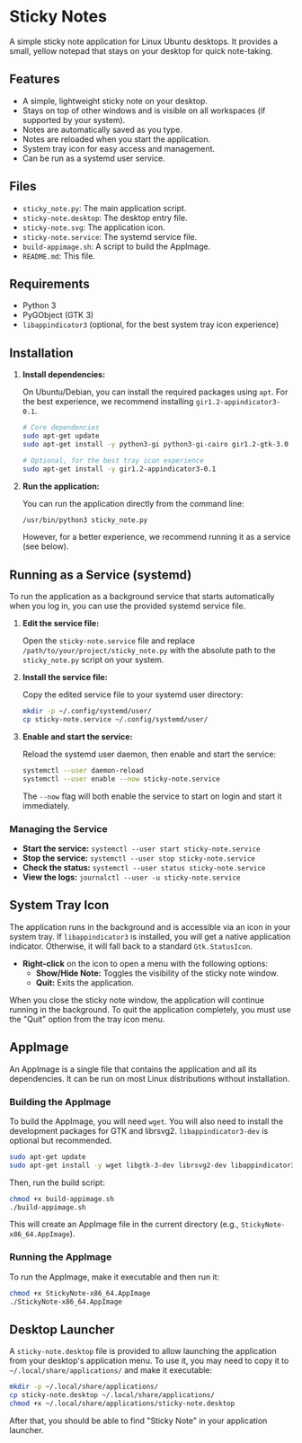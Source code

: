 # Sticky Notes

A simple sticky note application for Linux Ubuntu desktops. It provides a small, yellow notepad that stays on your desktop for quick note-taking.

## Features

- A simple, lightweight sticky note on your desktop.
- Stays on top of other windows and is visible on all workspaces (if supported by your system).
- Notes are automatically saved as you type.
- Notes are reloaded when you start the application.
- System tray icon for easy access and management.
- Can be run as a systemd user service.

## Files

- `sticky_note.py`: The main application script.
- `sticky-note.desktop`: The desktop entry file.
- `sticky-note.svg`: The application icon.
- `sticky-note.service`: The systemd service file.
- `build-appimage.sh`: A script to build the AppImage.
- `README.md`: This file.

## Requirements

- Python 3
- PyGObject (GTK 3)
- `libappindicator3` (optional, for the best system tray icon experience)

## Installation

1.  **Install dependencies:**

    On Ubuntu/Debian, you can install the required packages using `apt`. For the best experience, we recommend installing `gir1.2-appindicator3-0.1`.

    ```bash
    # Core dependencies
    sudo apt-get update
    sudo apt-get install -y python3-gi python3-gi-cairo gir1.2-gtk-3.0

    # Optional, for the best tray icon experience
    sudo apt-get install -y gir1.2-appindicator3-0.1
    ```

2.  **Run the application:**

    You can run the application directly from the command line:

    ```bash
    /usr/bin/python3 sticky_note.py
    ```

    However, for a better experience, we recommend running it as a service (see below).

## Running as a Service (systemd)

To run the application as a background service that starts automatically when you log in, you can use the provided systemd service file.

1.  **Edit the service file:**

    Open the `sticky-note.service` file and replace `/path/to/your/project/sticky_note.py` with the absolute path to the `sticky_note.py` script on your system.

2.  **Install the service file:**

    Copy the edited service file to your systemd user directory:

    ```bash
    mkdir -p ~/.config/systemd/user/
    cp sticky-note.service ~/.config/systemd/user/
    ```

3.  **Enable and start the service:**

    Reload the systemd user daemon, then enable and start the service:

    ```bash
    systemctl --user daemon-reload
    systemctl --user enable --now sticky-note.service
    ```

    The `--now` flag will both enable the service to start on login and start it immediately.

### Managing the Service

-   **Start the service:** `systemctl --user start sticky-note.service`
-   **Stop the service:** `systemctl --user stop sticky-note.service`
-   **Check the status:** `systemctl --user status sticky-note.service`
-   **View the logs:** `journalctl --user -u sticky-note.service`

## System Tray Icon

The application runs in the background and is accessible via an icon in your system tray. If `libappindicator3` is installed, you will get a native application indicator. Otherwise, it will fall back to a standard `Gtk.StatusIcon`.

-   **Right-click** on the icon to open a menu with the following options:
    -   **Show/Hide Note:** Toggles the visibility of the sticky note window.
    -   **Quit:** Exits the application.

When you close the sticky note window, the application will continue running in the background. To quit the application completely, you must use the "Quit" option from the tray icon menu.

## AppImage

An AppImage is a single file that contains the application and all its dependencies. It can be run on most Linux distributions without installation.

### Building the AppImage

To build the AppImage, you will need `wget`. You will also need to install the development packages for GTK and librsvg2. `libappindicator3-dev` is optional but recommended.

```bash
sudo apt-get update
sudo apt-get install -y wget libgtk-3-dev librsvg2-dev libappindicator3-dev
```

Then, run the build script:

```bash
chmod +x build-appimage.sh
./build-appimage.sh
```

This will create an AppImage file in the current directory (e.g., `StickyNote-x86_64.AppImage`).

### Running the AppImage

To run the AppImage, make it executable and then run it:

```bash
chmod +x StickyNote-x86_64.AppImage
./StickyNote-x86_64.AppImage
```

## Desktop Launcher

A `sticky-note.desktop` file is provided to allow launching the application from your desktop's application menu. To use it, you may need to copy it to `~/.local/share/applications/` and make it executable:

```bash
mkdir -p ~/.local/share/applications/
cp sticky-note.desktop ~/.local/share/applications/
chmod +x ~/.local/share/applications/sticky-note.desktop
```

After that, you should be able to find "Sticky Note" in your application launcher.
